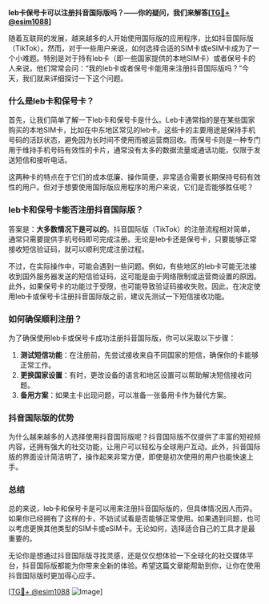 **leb卡保号卡可以注册抖音国际版吗？——你的疑问，我们来解答[[TG💪+ @esim1088](https://t.me/s/esim1088)]**

随着互联网的发展，越来越多的人开始使用国际版的应用程序，比如抖音国际版（TikTok）。然而，对于一些用户来说，如何选择合适的SIM卡或eSIM卡成为了一个小难题。特别是对于持有leb卡（即一些国家提供的本地SIM卡）或者保号卡的人来说，他们常常会问：“我的leb卡或者保号卡能用来注册抖音国际版吗？”今天，我们就来详细探讨一下这个问题。

### 什么是leb卡和保号卡？

首先，让我们简单了解一下leb卡和保号卡是什么。Leb卡通常指的是在某些国家购买的本地SIM卡，比如在中东地区常见的leb卡。这些卡的主要用途是保持手机号码的活跃状态，避免因为长时间不使用而被运营商回收。而保号卡则是一种专门用于维持手机号码有效性的卡片，通常没有太多的数据流量或通话功能，仅限于发送短信和接听电话。

这两种卡的特点在于它们的成本低廉、操作简便，非常适合需要长期保持号码有效性的用户。但对于想要使用国际版应用程序的用户来说，它们是否能够胜任呢？

### leb卡和保号卡能否注册抖音国际版？

答案是：**大多数情况下是可以的**。抖音国际版（TikTok）的注册流程相对简单，通常只需要提供手机号码即可完成注册。无论是leb卡还是保号卡，只要能够正常接收短信验证码，就可以顺利完成注册过程。

不过，在实际操作中，可能会遇到一些问题。例如，有些地区的leb卡可能无法接收到国外服务器发送的短信验证码，这可能是由于网络限制或运营商设置的原因。此外，如果保号卡的功能过于受限，也可能导致验证码接收失败。因此，在决定使用leb卡或保号卡注册抖音国际版之前，建议先测试一下短信接收功能。

### 如何确保顺利注册？

为了确保使用leb卡或保号卡成功注册抖音国际版，你可以采取以下步骤：

1. **测试短信功能**：在注册前，先尝试接收来自不同国家的短信，确保你的卡能够正常工作。
2. **更换国家设置**：有时，更改设备的语言和地区设置可以帮助解决短信接收问题。
3. **备用方案**：如果主卡出现问题，可以准备一张备用卡作为替代方案。

### 抖音国际版的优势

为什么越来越多的人选择使用抖音国际版呢？抖音国际版不仅提供了丰富的短视频内容，还拥有强大的社交功能，让用户可以轻松与全球用户互动。此外，抖音国际版的界面设计简洁明了，操作起来非常方便，即使是初次使用的用户也能快速上手。

### 总结

总的来说，leb卡和保号卡是可以用来注册抖音国际版的，但具体情况因人而异。如果你已经拥有了这样的卡，不妨试试看是否能够正常使用。如果遇到问题，也可以考虑更换其他类型的SIM卡或eSIM卡。无论如何，选择适合自己的工具才是最重要的。

无论你是想通过抖音国际版寻找灵感，还是仅仅想体验一下全球化的社交媒体平台，抖音国际版都能为你带来全新的体验。希望这篇文章能帮助到你，让你在使用抖音国际版时更加得心应手。

[[TG💪+ @esim1088](https://t.me/s/esim1088) ![Image](https://i.postimg.cc/4NQfJmqS/Snipaste-2025-05-13-00-14-12.png)]